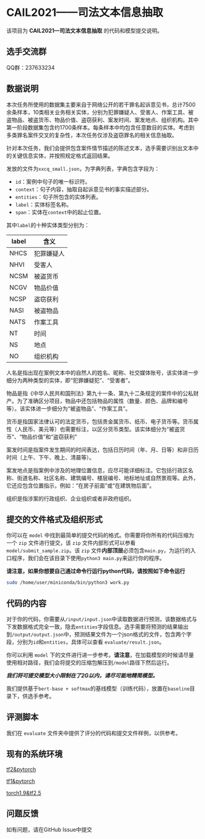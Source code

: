 # CAIL2021——司法文本信息抽取

该项目为 **CAIL2021—司法文本信息抽取** 的代码和模型提交说明。

## 选手交流群

QQ群：237633234

## 数据说明

本次任务所使用的数据集主要来自于网络公开的若干罪名起诉意见书，总计7500余条样本，10类相关业务相关实体，分别为犯罪嫌疑人、受害人、作案工具、被盗物品、被盗货币、物品价值、盗窃获利、案发时间、案发地点、组织机构。其中第一阶段数据集包含约1700条样本。每条样本中均包含任意数目的实体。考虑到多类罪名案件交叉的复杂性，本次任务仅涉及盗窃罪名的相关信息抽取。

针对本次任务，我们会提供包含案件情节描述的陈述文本，选手需要识别出文本中的关键信息实体，并按照规定格式返回结果。

发放的文件为``xxcq_small.json``，为字典列表，字典包含字段为：

- ``id``：案例中句子的唯一标识符。
- ``context``：句子内容，抽取自起诉意见书的事实描述部分。
- ``entities``：句子所包含的实体列表。
- ``label``：实体标签名称。
- ``span``：实体在``context``中的起止位置。

其中``label``的十种实体类型分别为：

|label|含义|
|---|---|
|NHCS|犯罪嫌疑人|
|NHVI|受害人|
|NCSM|被盗货币|
|NCGV|物品价值|
|NCSP|盗窃获利|
|NASI|被盗物品|
|NATS|作案工具|
|NT|时间|
|NS|地点|
|NO|组织机构|

人名是指出现在案例文本中的自然人的姓名、昵称、社交媒体账号，该实体进一步细分为两种类型的实体，即“犯罪嫌疑犯”、“受害者”。

物品是指《中华人民共和国刑法》第九十一条、第九十二条规定的案件中的公私财产。为了准确区分项目，物品中还包括物品的属性（数量、颜色、品牌和编号等）。该实体进一步细分为“被盗物品”、“作案工具”。

货币是指国家法律认可的法定货币，包括贵金属货币、纸币、电子货币等。货币属性（人民币、美元等）也需要标注，以区分货币类型。该实体细分为“被盗货币”、“物品价值”和“盗窃获利”

案发时间是指案件发生期间的时间表达，包括日历时间（年、月、日等）和非日历时间（上午、下午、晚上、清晨等）。

案发地点是指案例中涉及的地理位置信息，应尽可能详细标注。它包括行政区名称、街道名称、社区名称、建筑编号、楼层编号、地标地址或自然景观等。此外，它还应包含位置指示，例如：“在房子前面”或“在建筑物后面”。

组织是指涉案的行政组织、企业组织或者非政府组织。

## 提交的文件格式及组织形式

你可以在 ``model`` 中找到最简单的提交代码的格式。你需要将你所有的代码压缩为一个 ``zip`` 文件进行提交，该 ``zip`` 文件内部形式可以参看 ``model/submit_sample.zip``。该 ``zip`` 文件**内部顶层**必须包含``main.py``，为运行的入口程序，我们会在该目录下使用``python3 main.py``来运行你的程序。

**请注意，如果你想要自己通过命令行运行python代码，请按照如下命令运行**

```bash
sudo /home/user/miniconda/bin/python3 work.py
```

## 代码的内容

对于你的代码，你需要从``/input/input.json``中读取数据进行预测，该数据格式与下发数据格式完全一致，隐去``entities``字段信息。选手需要将预测的结果输出到``/output/output.json``中，预测结果文件为一个json格式的文件，包含两个字段，分别为``id``和``entities``，具体可以查看 ``evaluate/result.json``。

你可以利用 ``model`` 下的文件进行进一步参考。**请注意**，在加载模型的时候请尽量使用相对路径，我们会将提交的压缩包解压到``/model``路径下然后运行。

***我们将可提交模型大小限制在了2G以内，请尽可能地精简模型。***

我们提供基于``bert-base + softmax``的基线模型（训练代码），放置在``baseline``目录下，供选手参考。

## 评测脚本

我们在 ``evaluate`` 文件夹中提供了评分的代码和提交文件样例，以供参考。

## 现有的系统环境

[tf2&pytorch](./envs/tf2.md)

[tf1&pytorch](./envs/tf1.md)

[torch1.9&tf2.5](./envs/torch1.9.md)

## 问题反馈
如有问题，请在GitHub Issue中提交
